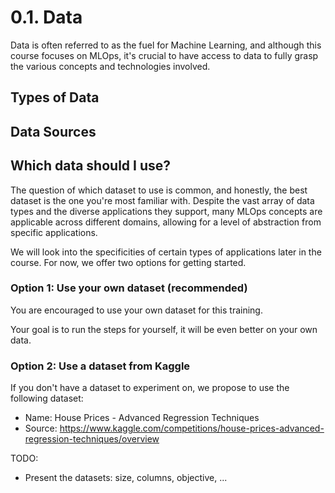 # 0.1. Data

Data is often referred to as the fuel for Machine Learning, and although this course focuses on MLOps, it's crucial to have access to data to fully grasp the various concepts and technologies involved.

## Types of Data


## Data Sources



## Which data should I use?

The question of which dataset to use is common, and honestly, the best dataset is the one you're most familiar with. Despite the vast array of data types and the diverse applications they support, many MLOps concepts are applicable across different domains, allowing for a level of abstraction from specific applications.

We will look into the specificities of certain types of applications later in the course. For now, we offer two options for getting started.

### Option 1: Use your own dataset (recommended)

You are encouraged to use your own dataset for this training.

Your goal is to run the steps for yourself, it will be even better on your own data.

### Option 2: Use a dataset from Kaggle

If you don't have a dataset to experiment on, we propose to use the following dataset:

- Name: House Prices - Advanced Regression Techniques
- Source: https://www.kaggle.com/competitions/house-prices-advanced-regression-techniques/overview

TODO:
- Present the datasets: size, columns, objective, ...
